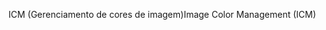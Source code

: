 <span data-ttu-id="409fe-101">ICM (Gerenciamento de cores de imagem)</span><span class="sxs-lookup"><span data-stu-id="409fe-101">Image Color Management (ICM)</span></span>